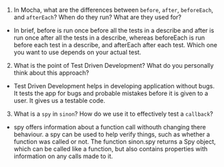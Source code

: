 <!-- Answers to the Short Answer Essay Questions go here -->

1. In Mocha, what are the differences between `before`, `after`, `beforeEach`, and `afterEach`? When do they run? What are they used for?
- In brief, before is run once before all the tests in a describe and after is run once after all the tests in a describe, whereas beforeEach is run before each test in a describe, and afterEach after each test. Which one you want to use depends on your actual test.

2. What is the point of Test Driven Development? What do you personally think about this approach?
- Test Driven Development helps in developing application without bugs. It tests the app for bugs and probable mistakes before it is given to a user. It gives us a testable code.

3. What is a `spy` in `sinon`? How do we use it to effectively test a `callback`?
- spy offers information about a function call withouth changing there behaviour. a spy can be used to help verify things, such as whether a function was called or not. The function sinon.spy returns a Spy object, which can be called like a function, but also contains properties with information on any calls made to it.
